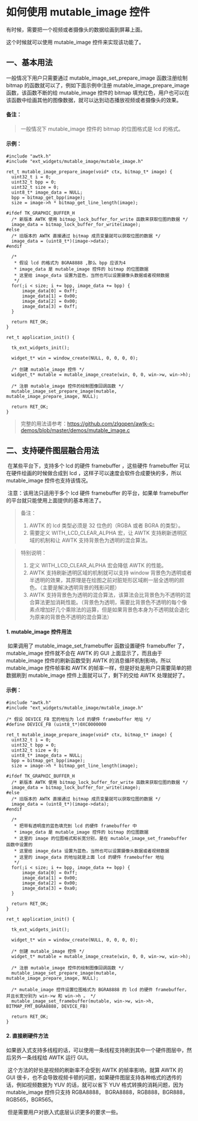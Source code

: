 # 如何使用 mutable\_image 控件

有时候，需要把一个视频或者摄像头的数据绘画到屏幕上面。

这个时候就可以使用 mutable\_image 控件来实现该功能了。


## 一、基本用法

一般情况下用户只需要通过 mutable\_image\_set\_prepare\_image 函数注册绘制 bitmap 的函数就可以了，例如下面示例中注册 mutable\_image\_prepare\_image 函数，该函数不断的给 mutable\_image 控件的 bitmap 填充红色，用户也可以在该函数中绘画其他的图像数据，就可以达到动态播放视频或者摄像头的效果。

#### 备注：

> 一般情况下 mutable\_image 控件的 bitmap 的位图格式是 lcd 的格式。

#### 示例：

```
#include "awtk.h"
#include "ext_widgets/mutable_image/mutable_image.h"

ret_t mutable_image_prepare_image(void* ctx, bitmap_t* image) {
  uint32_t i = 0;
  uint32_t bpp = 0;
  uint32_t size = 0;
  uint8_t* image_data = NULL;
  bpp = bitmap_get_bpp(image);
  size = image->h * bitmap_get_line_length(image);
  
#ifdef TK_GRAPHIC_BUFFER_H
  /* 新版本 AWTK 使用 bitmap_lock_buffer_for_write 函数来获取位图的数据 */
  image_data = bitmap_lock_buffer_for_write(image);
#else
  /* 旧版本的 AWTK 直接通过 bitmap 成员变量就可以获取位图的数据 */
  image_data = (uint8_t*)(image->data);
#endif

  /* 
   * 假设 lcd 的格式为 BGRA8888 ,那么 bpp 应该为4 
   * image_data 是 mutable_image 控件的 bitmap 的位图数据
   * 这里给 image_data 设置为蓝色，当然也可以设置摄像头数据或者视频数据
   */
  for(;i < size; i += bpp, image_data += bpp) {
      image_data[0] = 0xff;
      image_data[1] = 0x00;
      image_data[2] = 0x00;
      image_data[3] = 0xff;
  }
  
  return RET_OK;
}

ret_t application_init() {

  tk_ext_widgets_init();

  widget_t* win = window_create(NULL, 0, 0, 0, 0);
  
  /* 创建 mutable_image 控件 */
  widget_t* mutable = mutable_image_create(win, 0, 0, win->w, win->h);
  
  /* 注册 mutable_image 控件的绘制图像回调函数 */
  mutable_image_set_prepare_image(mutable, mutable_image_prepare_image, NULL);

  return RET_OK;
}
```

> 完整的用法请参考：https://github.com/zlgopen/awtk-c-demos/blob/master/demos/mutable_image.c


## 二、支持硬件图层融合用法

​	在某些平台下，支持多个 lcd 的硬件 framebuffer ，这些硬件 framebuffer 可以在硬件绘画的时候做合成到 lcd ，这样子可以速度会软件合成要快的多，所以 mutable\_image 控件也支持该情况。

​	注意：该用法只适用于多个 lcd 硬件 framebuffer 的平台，如果单 framebuffer 的平台就只能使用上面提供的基本用法了。

> 备注：
>
> 1. AWTK 的 lcd 类型必须是 32 位色的（RGBA 或者 BGRA 的类型）。
> 2. 需要定义 WITH_LCD_CLEAR_ALPHA  宏，让 AWTK 支持刷新透明区域的机制和让 AWTK 支持背景色为透明的混合算法。

> 特别说明：
>
> 1. 定义 WITH_LCD_CLEAR_ALPHA  宏会降低 AWTK 的性能。
> 2. AWTK 支持刷新透明区域的机制就可以支持 window 背景色为透明或者半透明的效果，其原理是在绘图之前对脏矩形区域刷一层全透明的颜色。（主要是解决透明背景的残影问题）
> 3. AWTK 支持背景色为透明的混合算法，该算法会比背景色为不透明的混合算法更加消耗性能。（背景色为透明，需要比背景色不透明的每个像素点增加好几个乘除法的运算，但是如果背景色本身为不透明就会退化为原来的背景色不透明的混合算法）

#### 1. mutable\_image 控件用法

​	如果调用了 mutable\_image\_set\_framebuffer 函数设置硬件 framebuffer 了， mutable\_image 控件就不会在 AWTK 的 GUI 上面显示了，而且由于 mutable\_image 控件的刷新函数受到 AWTK 的消息循环机制影响，所以 mutable\_image 控件帧率和 AWTK 的帧率一样，但是好处是用户只需要简单的把数据刷到 mutable\_image 控件上面就可以了，剩下的交给 AWTK 处理就好了。

#### 示例：

```
#include "awtk.h"
#include "ext_widgets/mutable_image/mutable_image.h"

/* 假设 DEVICE_FB 宏的地址为 lcd 的硬件 framebuffer 地址 */
#define DEVICE_FB (uint8_t*)0XC0000000

ret_t mutable_image_prepare_image(void* ctx, bitmap_t* image) {
  uint32_t i = 0;
  uint32_t bpp = 0;
  uint32_t size = 0;
  uint8_t* image_data = NULL;
  bpp = bitmap_get_bpp(image);
  size = image->h * bitmap_get_line_length(image);
  
#ifdef TK_GRAPHIC_BUFFER_H
  /* 新版本 AWTK 使用 bitmap_lock_buffer_for_write 函数来获取位图的数据 */
  image_data = bitmap_lock_buffer_for_write(image);
#else
  /* 旧版本的 AWTK 直接通过 bitmap 成员变量就可以获取位图的数据 */
  image_data = (uint8_t*)(image->data);
#endif

  /* 
   * 把带有透明度的蓝色填充到 lcd 的硬件 framebuffer 中
   * image_data 是 mutable_image 控件的 bitmap 的位图数据
   * 这里的 image 的位图格式和长宽分别，是在 mutable_image_set_framebuffer 函数中设置的
   * 这里给 image_data 设置为蓝色，当然也可以设置摄像头数据或者视频数据
   * 这里的 image_data 的地址就是上面 lcd 的硬件 framebuffer 地址
   */
  for(;i < size; i += bpp, image_data += bpp) {
      image_data[0] = 0xff;
      image_data[1] = 0x00;
      image_data[2] = 0x00;
      image_data[3] = 0xa0;
  }
  
  return RET_OK;
}

ret_t application_init() {

  tk_ext_widgets_init();

  widget_t* win = window_create(NULL, 0, 0, 0, 0);
  
  /* 创建 mutable_image 控件 */
  widget_t* mutable = mutable_image_create(win, 0, 0, win->w, win->h);
  
  /* 注册 mutable_image 控件的绘制图像回调函数 */
  mutable_image_set_prepare_image(mutable, mutable_image_prepare_image, NULL);
  
  /* mutable_image 控件设置位图格式为 BGRA8888 的 lcd 的硬件 framebuffer，并且长宽分别为 win->w 和 win->h 。 */
  mutable_image_set_framebuffer(mutable, win->w, win->h, BITMAP_FMT_BGRA8888, DEVICE_FB)
  
  return RET_OK;
}
```

#### 2. 直接刷硬件方法

​	如果嵌入式支持多线程的话，可以使用一条线程支持刷到其中一个硬件图层中，然后另外一条线程给 AWTK 运行 GUI。

​	这个方法的好处是视频的刷新率不会受到 AWTK 的帧率影响，就算 AWTK 的 GUI 很卡，也不会导致视频卡顿的问题，如果硬件图层支持各种格式的透传的话，例如视频数据为 YUV 的话，就可以省下 YUV 格式转换的消耗问题，因为 mutable_image 控件只支持 RGBA8888， BGRA8888，RGB888，BGR888，RGB565，BGR565。

​	但是需要用户对嵌入式底层认识更多的要求一些。

